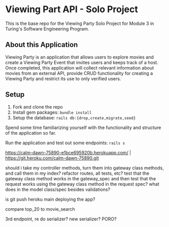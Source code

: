# Viewing Part API - Solo Project

This is the base repo for the Viewing Party Solo Project for Module 3 in Turing's Software Engineering Program. 

## About this Application

Viewing Party is an application that allows users to explore movies and create a Viewing Party Event that invites users and keeps track of a host. Once completed, this application will collect relevant information about movies from an external API, provide CRUD functionality for creating a Viewing Party and restrict its use to only verified users. 

## Setup

1. Fork and clone the repo
2. Install gem packages: `bundle install`
3. Setup the database: `rails db:{drop,create,migrate,seed}`

Spend some time familiarizing yourself with the functionality and structure of the application so far.

Run the application and test out some endpoints: `rails s`

https://calm-dawn-75890-e1bce695920b.herokuapp.com/ | https://git.heroku.com/calm-dawn-75890.git

should i take my controller methods, turn them into gateway class methods, and call them in my index?
refactor routes, all tests, etc?
test that the gateway class method works in the gateway_spec and then test that the request works using the gateway class method in the request spec? what does in the model class/spec besides validations?

is git push heroku main deploying the app?

compare top_20 to movie_search

3rd endpoint, re do serializer? new serializer? PORO?